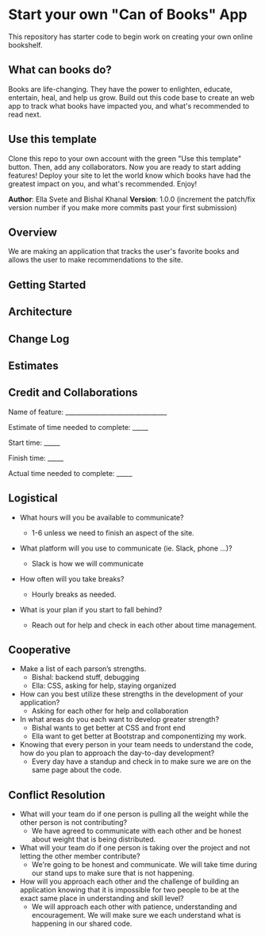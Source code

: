 # Start your own "Can of Books" App

This repository has starter code to begin work on creating your own online bookshelf.

## What can books do?

Books are life-changing. They have the power to enlighten, educate, entertain, heal, and help us grow. Build out this code base to create an web app to track what books have impacted you, and what's recommended to read next.

## Use this template

Clone this repo to your own account with the green "Use this template" button. Then, add any collaborators. Now you are ready to start adding features! Deploy your site to let the world know which books have had the greatest impact on you, and what's recommended. Enjoy!

**Author**: Ella Svete and Bishal Khanal
**Version**: 1.0.0 (increment the patch/fix version number if you make more commits past your first submission)

## Overview

We are making an application that tracks the user's favorite books and allows the user to make recommendations to the site.

## Getting Started
<!-- What are the steps that a user must take in order to build this app on their own machine and get it running? -->

## Architecture
<!-- Provide a detailed description of the application design. What technologies (languages, libraries, etc) you're using, and any other relevant design information. -->

## Change Log
<!-- Use this area to document the iterative changes made to your application as each feature is successfully implemented. Use time stamps. Here's an example:

01-01-2001 4:59pm - Application now has a fully-functional express server, with a GET route for the location resource. -->

## Estimates
<!-- See below -->

## Credit and Collaborations
<!-- Give credit (and a link) to other people or resources that helped you build this application. -->

Name of feature: ________________________________

Estimate of time needed to complete: _____

Start time: _____

Finish time: _____

Actual time needed to complete: _____

## Logistical

- What hours will you be available to communicate?
  - 1-6 unless we need to finish an aspect of the site.

- What platform will you use to communicate (ie. Slack, phone …)?
  - Slack is how we will communicate

- How often will you take breaks?
  - Hourly breaks as needed.

- What is your plan if you start to fall behind?
  - Reach out for help and check in each other about time management.

## Cooperative

- Make a list of each parson’s strengths.
  - Bishal: backend stuff, debugging
  - Ella: CSS, asking for help, staying organized
- How can you best utilize these strengths in the development of your application?
  - Asking for each other for help and collaboration
- In what areas do you each want to develop greater strength?
  - Bishal wants to get better at CSS and front end
  - Ella want to get better at Bootstrap and componentizing my work. 
- Knowing that every person in your team needs to understand the code, how do you plan to approach the day-to-day development?
   - Every day have a standup and check in to make sure we are on the same page about the code. 

## Conflict Resolution

- What will your team do if one person is pulling all the weight while the other person is not contributing?
  - We have agreed to communicate with each other and be honest about weight that is being distributed. 
- What will your team do if one person is taking over the project and not letting the other member contribute?
  - We're going to be honest and communicate. We will take time during our stand ups to make sure that is not happening.
- How will you approach each other and the challenge of building an application knowing that it is impossible for two people to be at the exact same place in understanding and skill level?
  - We will approach each other with patience, understanding and encouragement. We will make sure we each understand what is happening in our shared code.
